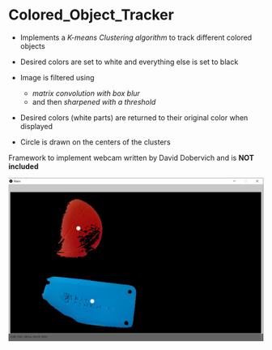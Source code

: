 # Colored_Object_Tracker
- Implements a *K-means Clustering algorithm* to track different colored objects

- Desired colors are set to white and everything else is set to black

- Image is filtered using
  - *matrix convolution with box blur*
  - and then *sharpened with a threshold*
  
- Desired colors (white parts) are returned to their original color when displayed
  
- Circle is drawn on the centers of the clusters

Framework to implement webcam written by David Dobervich and is **NOT included**


![Image of Object Tracker](ObjectTrackerByColor.jpg)

